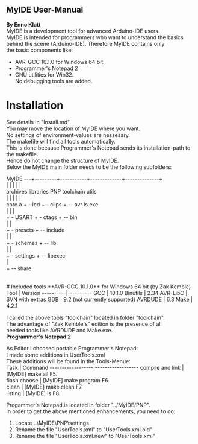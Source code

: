 ## MyIDE User-Manual
**By Enno Klatt<br>**
MyIDE is a development tool for advanced Arduino-IDE users.<br>
MyIDE is intended for programmers who want to understand the basics<br>
behind the scene (Arduino-IDE). Therefore MyIDE contains only<br>
the basic components like:<br>
* AVR-GCC 10.1.0 for Windows 64 bit
* Programmer's Notepad 2
* GNU utilities for Win32.<br>
No debugging tools are added.<br>
# Installation
See details in "Install.md".<br>
You may move the location of MyIDE where you want.<br>
No settings of environment-values are nessesary.<br>
The makefile will find all tools automatically.<br>
This is done because Programmer's Notepad sends its installation-path to the makefile.<br>
Hence do not change the structure of MyIDE.<br>
Below the MyIDE main folder needs to be the following subfolders: <br>
<p>MyIDE  ---+---------+-----------+-------------+--------------+ <br>
          |         |           |             |              | <br>
      archives  libraries      PNP         toolchain       utils<br>
          |         |           |             |              |<br>
         core.a     + - lcd     + - clips     + -- avr     ls.exe<br>
                    |           |             |<br>
                    + - USART   + - ctags     + -- bin<br>		   
                                |             |<br>
	                             + - presets   + -- include<br>
                                |             |<br>       
	                             + - schemes   + -- lib<br>
	                             |             |<br>
	                             + - settings  + -- libexec<br>
                                              |<br>
	                                           + -- share<br><br>
</p>											  
# Included tools
**AVR-GCC 10.1.0** for Windows 64 bit (by Zak Kemble)<br>
Tool	|	Version
----------|----------
GCC	|	10.1.0
Binutils	|	2.34
AVR-LibC	|	SVN with extras
GDB	|	9.2 (not currently supported)
AVRDUDE	|	6.3
Make	|	4.2.1<br>

I called the above tools "toolchain" located in folder "toolchain".<br>
The advantage of "Zak Kemble's" edition is the presence of all<br>
needed tools like AVRDUDE and Make.exe.<br>
**Programmer's Notepad 2**<br>

As Editor I choosed portable Programmer's Notepad:<br>
I made some additions in UserTools.xml<br>
These additions will be found in the Tools-Menue:<br>
Task	|	Command
------------------|------------------
compile and link	|	[MyIDE] make all F5.<br>
flash choose	|	[MyIDE] make program F6.<br>
clean	|	[MyIDE] make clean F7.<br>
listing	|	[MyIDE] ls F8.<br>

Progammer's Notepad is located in folder "../MyIDE/PNP".<br>
In order to get the above mentioned enhancements, you need to do:<br>
1. Locate ..\MyIDE\PNP\settings
2. Rename the file "UserTools.xml" to "UserTools.xml.old"
3. Rename the file "UserTools.xml.new" to "UserTools.xml"<br>






 